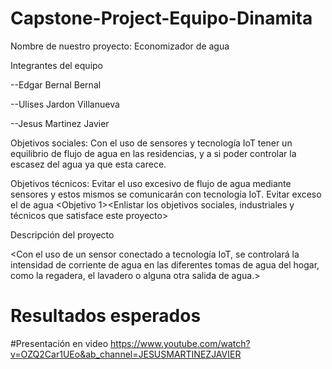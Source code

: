 # Capstone-Project-Equipo-Dinamita
Nombre de nuestro proyecto: Economizador de agua 

Integrantes del equipo

--Edgar Bernal Bernal

--Ulises Jardon Villanueva

--Jesus Martinez Javier

Objetivos sociales: 
Con el uso de sensores y tecnología IoT tener un equilibrio de flujo de agua en las residencias, y a si poder controlar la escasez del agua ya que esta carece. 

Objetivos técnicos: 
Evitar el uso excesivo de flujo de agua mediante sensores y estos mismos se comunicarán con tecnología IoT.
Evitar exceso el de agua <Objetivo 1><Enlistar los objetivos sociales, industriales y técnicos que satisface este proyecto>

Descripción del proyecto

<Con el uso de un sensor conectado a tecnología IoT, se controlará la intensidad de corriente de agua en las diferentes tomas de agua del hogar, como la regadera, el lavadero o alguna otra salida de agua.>




# Resultados esperados
<Se espera que este proyecto reduzca primordialmente el uso excesivo del agua en los hogares. Y esto beneficie el uso equilibrado del agua para los diferentes usuarios. >

  
  #Presentación en video
  https://www.youtube.com/watch?v=OZQ2Car1UEo&ab_channel=JESUSMARTINEZJAVIER

